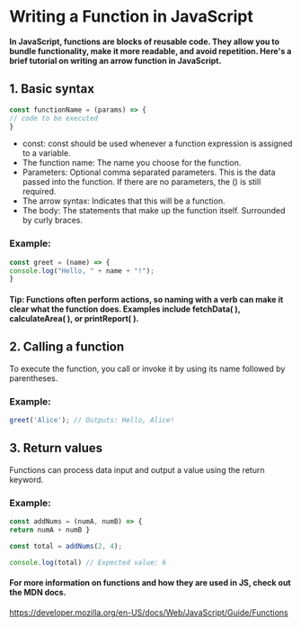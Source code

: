 # Writing a Function in JavaScript

**In JavaScript, functions are blocks of reusable code. They allow you to bundle functionality, make it more readable, and avoid repetition. Here's a brief tutorial on writing an arrow function in JavaScript.**

## 1. Basic syntax

``` javascript
const functionName = (params) => {
// code to be executed
}
```

* const: const should be used whenever a function expression is assigned to a variable.
* The function name: The name you choose for the function.
* Parameters: Optional comma separated parameters. This is the data passed into the function. If there are no parameters, the () is still required.
* The arrow syntax: Indicates that this will be a function.
* The body: The statements that make up the function itself. Surrounded by curly braces.

### Example:

```javascript
const greet = (name) => {
console.log("Hello, " + name + "!");
}
```
#### Tip: Functions often perform actions, so naming with a verb can make it clear what the function does. Examples include fetchData( ), calculateArea( ), or printReport( ).

## 2. Calling a function

To execute the function, you call or invoke it by using its name followed by parentheses.

### Example:

```javascript
greet('Alice'); // Outputs: Hello, Alice!
```

## 3. Return values

Functions can process data input and output a value using the return keyword.

### Example:

```javascript
const addNums = (numA, numB) => {
return numA + numB }
```

```javascript
const total = addNums(2, 4);
```

```javascript
console.log(total) // Expected value: 6
```

#### For more information on functions and how they are used in JS, check out the MDN docs.
https://developer.mozilla.org/en-US/docs/Web/JavaScript/Guide/Functions
